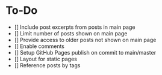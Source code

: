 # To-Do

- [] Include post excerpts from posts in main page
- [] Limit number of posts shown on main page
- [] Provide access to older posts not shown on main page
- [] Enable comments
- [] Setup GitHub Pages publish on commit to main/master
- [] Layout for static pages
- [] Reference posts by tags

